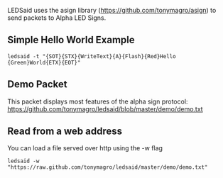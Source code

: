 LEDSaid uses the asign library (https://github.com/tonymagro/asign) to send packets to Alpha LED Signs.

## Simple Hello World Example
	ledsaid -t "{SOT}{STX}{WriteText}{A}{Flash}{Red}Hello {Green}World{ETX}{EOT}"

## Demo Packet
This packet displays most features of the alpha sign protocol:  
https://github.com/tonymagro/ledsaid/blob/master/demo/demo.txt

## Read from a web address
You can load a file served over http using the -w flag

	ledsaid -w "https://raw.github.com/tonymagro/ledsaid/master/demo/demo.txt"
